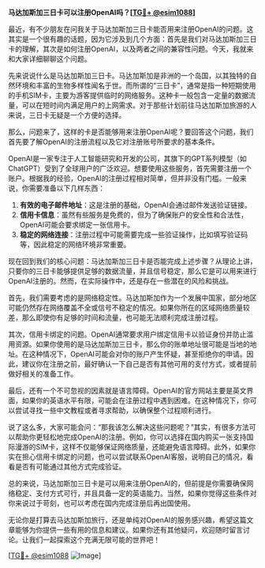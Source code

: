 **马达加斯加三日卡可以注册OpenAI吗？[[TG💪+ @esim1088](https://t.me/s/esim1088)]**

最近，有不少朋友在问我关于马达加斯加三日卡能否用来注册OpenAI的问题。这其实是一个很有趣的话题，因为它涉及到几个方面：首先是我们对马达加斯加三日卡的理解，其次是如何注册OpenAI，以及两者之间的兼容性问题。今天，我就来和大家详细聊聊这个问题。

先来说说什么是马达加斯加三日卡。马达加斯加是非洲的一个岛国，以其独特的自然环境和丰富的生物多样性闻名于世。而所谓的“三日卡”，通常是指一种短期使用的手机SIM卡，主要为游客提供临时的网络服务。这种卡一般包含一定量的数据流量，可以在短时间内满足用户的上网需求。对于那些计划前往马达加斯加旅游的人来说，三日卡无疑是一个方便的选择。

那么，问题来了，这样的卡是否能够用来注册OpenAI呢？要回答这个问题，我们首先要了解OpenAI的注册流程以及它对注册账号所要求的基本条件。

OpenAI是一家专注于人工智能研究和开发的公司，其旗下的GPT系列模型（如ChatGPT）受到了全球用户的广泛欢迎。想要使用这些服务，首先需要注册一个账户。根据我的经验，OpenAI的注册过程相对简单，但并非没有门槛。一般来说，你需要准备以下几样东西：

1. **有效的电子邮件地址**：这是注册的基础，OpenAI会通过邮件发送验证链接。
2. **信用卡信息**：虽然有些服务是免费的，但为了确保账户的安全性和合法性，OpenAI可能会要求绑定一张信用卡。
3. **稳定的网络连接**：注册过程中可能需要完成一些验证操作，比如填写验证码等，因此稳定的网络环境非常重要。

现在回到我们的核心问题：马达加斯加三日卡是否能完成上述步骤？从理论上讲，只要你的三日卡能够提供足够的数据流量，并且信号稳定，那么它是可以用来进行OpenAI注册的。然而，在实际操作中，还是存在一些潜在的风险和挑战。

首先，我们需要考虑的是网络稳定性。马达加斯加作为一个发展中国家，部分地区可能仍然存在网络覆盖不全或信号不稳定的情况。如果你所在的区域网络质量较差，那么即使你有足够的时间和流量，也可能无法顺利完成注册过程。

其次，信用卡绑定的问题。OpenAI通常要求用户绑定信用卡以验证身份并防止滥用资源。如果你使用的是马达加斯加三日卡，那么你的账单地址很可能是当地的地址。在这种情况下，OpenAI可能会对你的账户产生怀疑，甚至拒绝你的申请。因此，建议你在注册之前，最好确认一下自己是否有其他可用的支付方式，或者提前做好相关的准备工作。

最后，还有一个不可忽视的因素就是语言障碍。OpenAI的官方网站主要是英文界面，如果你的英语水平有限，可能会在注册过程中遇到困难。在这种情况下，你可以尝试寻找一些中文教程或者寻求帮助，以确保整个过程顺利进行。

说了这么多，大家可能会问：“那我该怎么解决这些问题呢？”其实，有很多方法可以帮助你更轻松地完成OpenAI的注册。例如，你可以选择在国内购买一张支持国际漫游的SIM卡，这样不仅能够保证网络质量，还能避免语言障碍。此外，如果你实在担心信用卡绑定的问题，也可以尝试联系OpenAI客服，说明自己的情况，看看是否有可能通过其他方式完成验证。

总的来说，马达加斯加三日卡是可以用来注册OpenAI的，但前提是你需要确保网络稳定、支付方式可行，并且具备一定的英语能力。当然，如果你觉得这些条件对你来说过于苛刻，也可以考虑在国内完成注册后再出国使用。

无论你是打算去马达加斯加旅行，还是单纯对OpenAI的服务感兴趣，希望这篇文章能够为你提供一些有用的信息和建议。如果你还有其他疑问，欢迎随时留言讨论。让我们一起探索这个充满无限可能的世界吧！

[[TG💪+ @esim1088](https://t.me/s/esim1088) ![Image](https://i.postimg.cc/4NQfJmqS/Snipaste-2025-05-13-00-14-12.png)]